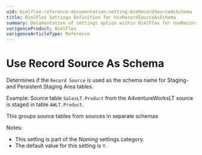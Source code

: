 ```yaml
---
uid: bimlflex-reference-documentation-setting-UseRecordSourceAsSchema
title: BimlFlex Settings Definition for UseRecordSourceAsSchema
summary: Documentation of settings option within BimlFlex for UseRecordSourceAsSchema
varigenceProduct: BimlFlex
varigenceArticleType: Reference
---
```


# Use Record Source As Schema

Determines if the `Record Source` is used as the schema name for Staging- and Persistent Staging Area tables.

Example: Source table `SalesLT.Product` from the AdventureWorksLT source is staged in table `AWLT.Product`.

This groups source tables from sources in separate schemas

Notes:

* This setting is part of the *Naming* settings category.
* The default value for this setting is `Y`.